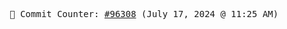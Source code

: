 <p align="center">
    <samp>
        📮 Commit Counter: <a href="https://github.com/Javascript-void0/Javascript-void0/commits/main">#96308</a> (July 17, 2024 @ 11:25 AM)
    </samp>
</p>